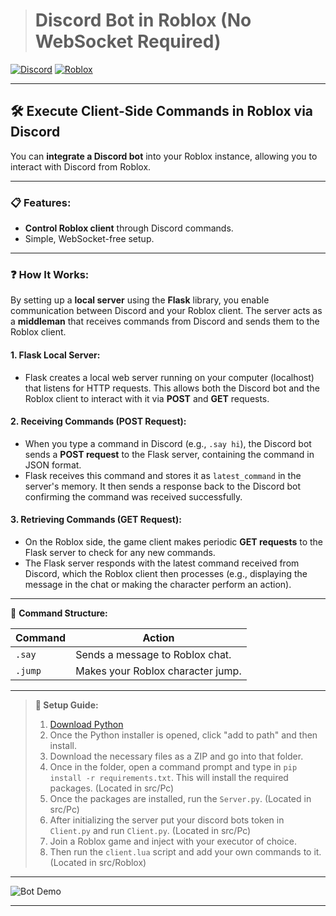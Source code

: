 > # Discord Bot in Roblox (No WebSocket Required) 

[![Discord](https://img.shields.io/badge/Discord-Bot-7289da?logo=discord&logoColor=white)](https://discord.com)
[![Roblox](https://img.shields.io/badge/Roblox-Scripted-red?logo=roblox)](https://roblox.com)

---

## 🛠 **Execute Client-Side Commands in Roblox via Discord**

You can **integrate a Discord bot** into your Roblox instance, allowing you to interact with Discord from Roblox.

---

### 📋 **Features:**
- **Control Roblox client** through Discord commands.
- Simple, WebSocket-free setup.

---

### ❓ **How It Works:**

By setting up a **local server** using the **Flask** library, you enable communication between Discord and your Roblox client. The server acts as a **middleman** that receives commands from Discord and sends them to the Roblox client.

#### 1. **Flask Local Server:**
   - Flask creates a local web server running on your computer (localhost) that listens for HTTP requests. This allows both the Discord bot and the Roblox client to interact with it via **POST** and **GET** requests.
   
#### 2. **Receiving Commands (POST Request):**
   - When you type a command in Discord (e.g., `.say hi`), the Discord bot sends a **POST request** to the Flask server, containing the command in JSON format. 
   - Flask receives this command and stores it as `latest_command` in the server's memory. It then sends a response back to the Discord bot confirming the command was received successfully.

#### 3. **Retrieving Commands (GET Request):**
   - On the Roblox side, the game client makes periodic **GET requests** to the Flask server to check for any new commands. 
   - The Flask server responds with the latest command received from Discord, which the Roblox client then processes (e.g., displaying the message in the chat or making the character perform an action).


---

🎯 **Command Structure:**

| Command  | Action                         |
|----------|---------------------------------|
| `.say`   | Sends a message to Roblox chat. |
| `.jump`  | Makes your Roblox character jump. |

---

> **🔧 Setup Guide:**  
> 
> 1. [Download Python](https://www.python.org/)
> 2. Once the Python installer is opened, click "add to path" and then install.
> 3. Download the necessary files as a ZIP and go into that folder.
> 4. Once in the folder, open a command prompt and type in `pip install -r requirements.txt`. This will install the required packages. (Located in src/Pc)
> 5. Once the packages are installed, run the `Server.py`. (Located in src/Pc)
> 6. After initializing the server put your discord bots token in `Client.py` and  run `Client.py`. (Located in src/Pc)
> 7. Join a Roblox game and inject with your executor of choice.
> 8. Then run the `client.lua` script and add your own commands to it. (Located in src/Roblox)

---

![Bot Demo](https://raw.githubusercontent.com/skbiditoiletrizz327/Discord-Bot-in-roblox-without-websocket/main/src/showcase.gif)

---
